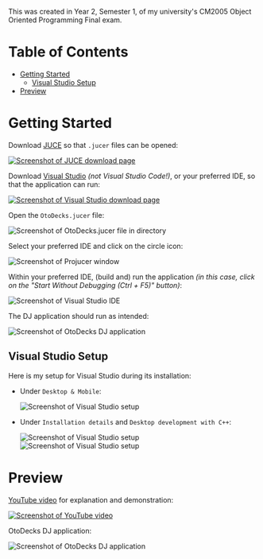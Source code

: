 This was created in Year 2, Semester 1, of my university's CM2005 Object Oriented Programming Final exam.

# Table of Contents

-   [Getting Started](#getting-started)
    -   [Visual Studio Setup](#visual-studio-setup)
-   [Preview](#preview)

# Getting Started

Download [JUCE](https://juce.com/download/) so that `.jucer` files can be opened:

[![Screenshot of JUCE download page](https://github.com/user-attachments/assets/23ac2a74-8949-4c8f-b23d-305edfe54533)](https://juce.com/download/)

Download [Visual Studio](https://visualstudio.microsoft.com/vs/community/) _(not Visual Studio Code!)_, or your preferred IDE, so that the application can run:

[![Screenshot of Visual Studio download page](https://github.com/user-attachments/assets/ad5bfb4d-ce0e-4dab-a78b-910d677b7362)](https://visualstudio.microsoft.com/vs/community/)

Open the `OtoDecks.jucer` file:

![Screenshot of OtoDecks.jucer file in directory](https://github.com/user-attachments/assets/7bb48752-8458-46cd-8b34-c278f86c6053)

Select your preferred IDE and click on the circle icon:

![Screenshot of Projucer window](https://github.com/user-attachments/assets/2ae3a043-ac08-47d8-9238-5c6557327cd0)

Within your preferred IDE, (build and) run the application _(in this case, click on the "Start Without Debugging (Ctrl + F5)" button)_:

![Screenshot of Visual Studio IDE](https://github.com/user-attachments/assets/0a6b0242-789f-4e11-b50a-1f07076894d0)

The DJ application should run as intended:

![Screenshot of OtoDecks DJ application](https://github.com/user-attachments/assets/fe3fd3a2-cb62-424b-a3f9-08d1f17cc11a)

## Visual Studio Setup

Here is my setup for Visual Studio during its installation:

-   Under `Desktop & Mobile`:

    ![Screenshot of Visual Studio setup](https://github.com/user-attachments/assets/fabff9ce-f158-4a96-9d84-c68e0cfc6939)

-   Under `Installation details` and `Desktop development with C++`:

    ![Screenshot of Visual Studio setup](https://github.com/user-attachments/assets/3e411725-7fe9-4e73-aaae-6c1dae086426)\
    ![Screenshot of Visual Studio setup](https://github.com/user-attachments/assets/f6cf2235-ccf5-4ea5-b5ed-d2358a717f44)

# Preview

[YouTube video](https://youtu.be/x8UKLI0Dk9I) for explanation and demonstration:

[![Screenshot of YouTube video](https://github.com/user-attachments/assets/acfc90bd-d139-4a3a-bc3b-8e9a59c4a4c7)](https://youtu.be/x8UKLI0Dk9I)

OtoDecks DJ application:

![Screenshot of OtoDecks DJ application](https://github.com/user-attachments/assets/fe3fd3a2-cb62-424b-a3f9-08d1f17cc11a)
